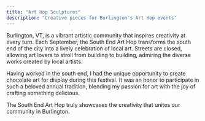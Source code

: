 ```yaml
---
title: "Art Hop Sculptures"
description: "Creative pieces for Burlington's Art Hop events"
---
```


Burlington, VT, is a vibrant artistic community that inspires creativity at every turn. Each September, the South End Art Hop transforms the south end of the city into a lively celebration of local art. Streets are closed, allowing art lovers to stroll from building to building, admiring the diverse works created by local artists.

Having worked in the south end, I had the unique opportunity to create chocolate art for display during this festival. It was an honor to participate in such a beloved annual tradition, blending my passion for art with the joy of crafting something delicious.

The South End Art Hop truly showcases the creativity that unites our community in Burlington.
